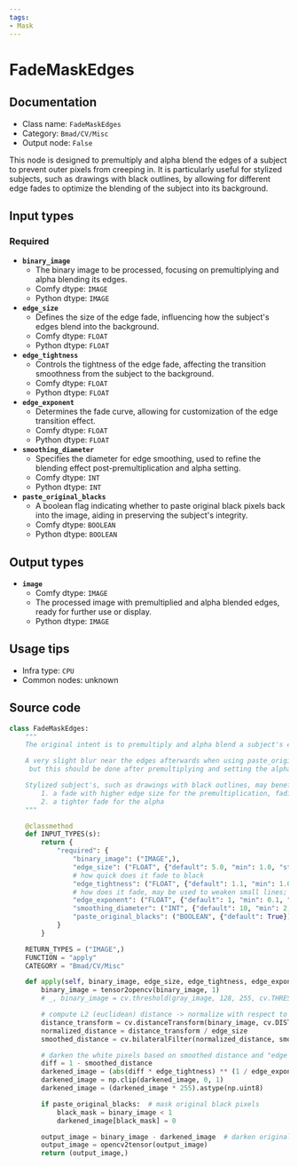 ```yaml
---
tags:
- Mask
---
```


# FadeMaskEdges
## Documentation
- Class name: `FadeMaskEdges`
- Category: `Bmad/CV/Misc`
- Output node: `False`

This node is designed to premultiply and alpha blend the edges of a subject to prevent outer pixels from creeping in. It is particularly useful for stylized subjects, such as drawings with black outlines, by allowing for different edge fades to optimize the blending of the subject into its background.
## Input types
### Required
- **`binary_image`**
    - The binary image to be processed, focusing on premultiplying and alpha blending its edges.
    - Comfy dtype: `IMAGE`
    - Python dtype: `IMAGE`
- **`edge_size`**
    - Defines the size of the edge fade, influencing how the subject's edges blend into the background.
    - Comfy dtype: `FLOAT`
    - Python dtype: `FLOAT`
- **`edge_tightness`**
    - Controls the tightness of the edge fade, affecting the transition smoothness from the subject to the background.
    - Comfy dtype: `FLOAT`
    - Python dtype: `FLOAT`
- **`edge_exponent`**
    - Determines the fade curve, allowing for customization of the edge transition effect.
    - Comfy dtype: `FLOAT`
    - Python dtype: `FLOAT`
- **`smoothing_diameter`**
    - Specifies the diameter for edge smoothing, used to refine the blending effect post-premultiplication and alpha setting.
    - Comfy dtype: `INT`
    - Python dtype: `INT`
- **`paste_original_blacks`**
    - A boolean flag indicating whether to paste original black pixels back into the image, aiding in preserving the subject's integrity.
    - Comfy dtype: `BOOLEAN`
    - Python dtype: `BOOLEAN`
## Output types
- **`image`**
    - Comfy dtype: `IMAGE`
    - The processed image with premultiplied and alpha blended edges, ready for further use or display.
    - Python dtype: `IMAGE`
## Usage tips
- Infra type: `CPU`
- Common nodes: unknown


## Source code
```python
class FadeMaskEdges:
    """
    The original intent is to premultiply and alpha blend a subject's edges to avoid outer pixels creeping in.

    A very slight blur near the edges afterwards when using paste_original_blacks and low tightness may be required,
     but this should be done after premultiplying and setting the alpha.

    Stylized subject's, such as drawings with black outlines, may benefit from using different 2 edge fades:
        1. a fade with higher edge size for the premultiplication, fading the subject into blackness
        2. a tighter fade for the alpha
    """

    @classmethod
    def INPUT_TYPES(s):
        return {
            "required": {
                "binary_image": ("IMAGE",),
                "edge_size": ("FLOAT", {"default": 5.0, "min": 1.0, "step": 1.0}),
                # how quick does it fade to black
                "edge_tightness": ("FLOAT", {"default": 1.1, "min": 1.0, "max": 10.0, "step": 0.05}),
                # how does it fade, may be used to weaken small lines; 1 = linear transition
                "edge_exponent": ("FLOAT", {"default": 1, "min": 0.1, "max": 10.0, "step": 0.1}),
                "smoothing_diameter": ("INT", {"default": 10, "min": 2, "max": 256, "step": 1}),
                "paste_original_blacks": ("BOOLEAN", {"default": True})
            }
        }

    RETURN_TYPES = ("IMAGE",)
    FUNCTION = "apply"
    CATEGORY = "Bmad/CV/Misc"

    def apply(self, binary_image, edge_size, edge_tightness, edge_exponent, smoothing_diameter, paste_original_blacks):
        binary_image = tensor2opencv(binary_image, 1)
        # _, binary_image = cv.threshold(gray_image, 128, 255, cv.THRESH_BINARY) # suppose it's already binary

        # compute L2 (euclidean) distance -> normalize with respect to edge size -> smooth
        distance_transform = cv.distanceTransform(binary_image, cv.DIST_L2, cv.DIST_MASK_3)
        normalized_distance = distance_transform / edge_size
        smoothed_distance = cv.bilateralFilter(normalized_distance, smoothing_diameter, 75, 75)

        # darken the white pixels based on smoothed distance and "edge tightness"
        diff = 1 - smoothed_distance
        darkened_image = (abs(diff * edge_tightness) ** (1 / edge_exponent)) * np.sign(diff)
        darkened_image = np.clip(darkened_image, 0, 1)
        darkened_image = (darkened_image * 255).astype(np.uint8)

        if paste_original_blacks:  # mask original black pixels
            black_mask = binary_image < 1
            darkened_image[black_mask] = 0

        output_image = binary_image - darkened_image  # darken original image
        output_image = opencv2tensor(output_image)
        return (output_image,)

```
